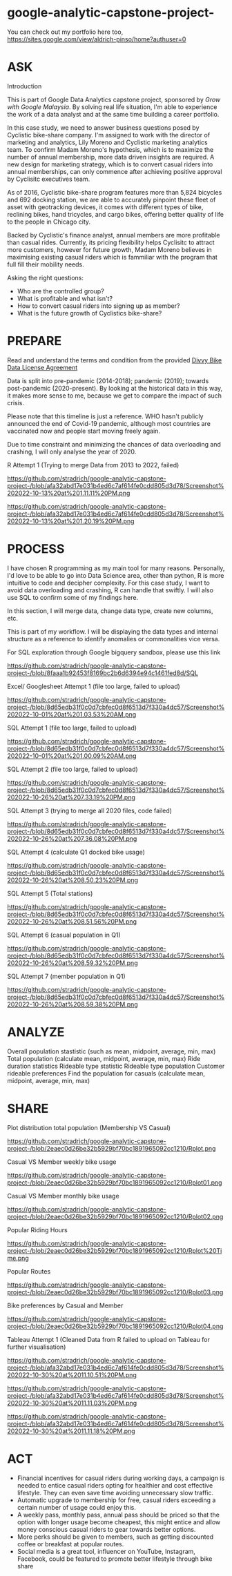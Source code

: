 # google-analytic-capstone-project-

You can check out my portfolio here too, https://sites.google.com/view/aldrich-pinso/home?authuser=0

# ASK

Introduction

This is part of Google Data Analytics capstone project, sponsored by *Grow with Google Malaysia*. By solving real life situation, I'm able to experience the work of a data analyst and at the same time building a career portfolio.

In this case study, we need to answer business questions posed by Cyclistic bike-share company. I'm assigned to work with the director of marketing and analytics, Lily Moreno and Cyclistic marketing analytics team. To confirm Madam Moreno's hypothesis, which is to maximize the number of annual membership, more data driven insights are required. A new design for marketing strategy, which is to convert casual riders into annual memberships, can only commence after achieving positive approval by Cyclisitc executives team.

As of 2016, Cyclistic bike-share program features more than 5,824 bicycles and 692 docking station, we are able to accurately pinpoint these fleet of asset with geotracking devices, it comes with different types of bike, reclining bikes, hand tricycles, and cargo bikes, offering better quality of life to the people in Chicago city.

Backed by Cyclistic's finance analyst, annual members are more profitable than casual rides. Currently, its pricing flexibility helps Cyclisitc to attract more customers, however for future growth, Madam Moreno believes in maximising existing casual riders which is fammiliar with the program that full fill their mobility needs. 

Asking the right questions:
* Who are the controlled group?
* What is profitable and what isn't?
* How to convert casual riders into signing up as member?
* What is the future growth of Cyclistics bike-share?

# PREPARE
Read and understand the terms and condition from the provided  [Divvy Bike Data License Agreement](https://ride.divvybikes.com/data-license-agreement)

Data is split into pre-pandemic (2014-2018); pandemic (2019); towards post-pandemic (2020-present). By looking at the historical data in this way, it makes more sense to me, because we get to compare the impact of such crisis.

Please note that this timeline is just a reference. WHO hasn't publicly announced the end of Covid-19 pandemic, although most countries are vaccinated now and people start moving freely again.

Due to time constraint and minimizing the chances of data overloading and crashing, I will only analyse the year of 2020.

R Attempt 1 (Trying to merge Data from 2013 to 2022, failed)

https://github.com/stradrich/google-analytic-capstone-project-/blob/afa32abd17e031b4ed6c7af614fe0cdd805d3d78/Screenshot%202022-10-13%20at%201.11.11%20PM.png

https://github.com/stradrich/google-analytic-capstone-project-/blob/afa32abd17e031b4ed6c7af614fe0cdd805d3d78/Screenshot%202022-10-13%20at%201.20.19%20PM.png


# PROCESS

I have chosen R programming as my main tool for many reasons. Personally, I'd love to be able to go into Data Science area, other than python, R is more intuitive to code and decipher complexity. For this case study, I want to avoid data overloading and crashing, R can handle that swiftly. I will also use SQL to confirm some of my findings here.  

In this section, I will merge data, change data type, create new columns, etc.

This is part of my workflow. I will be displaying the data types and internal structure as a reference to identify anomalies or commonalities vice versa.

For SQL exploration through Google bigquery sandbox, please use this link

https://github.com/stradrich/google-analytic-capstone-project-/blob/8faaa1b92453f8169bc2b6d6394e94c1461fed8d/SQL

Excel/ Googlesheet Attempt 1 (file too large, failed to upload)

https://github.com/stradrich/google-analytic-capstone-project-/blob/8d65edb31f0c0d7cbfec0d8f6513d7f330a4dc57/Screenshot%202022-10-01%20at%201.03.53%20AM.png

SQL Attempt 1 (file too large, failed to upload)

https://github.com/stradrich/google-analytic-capstone-project-/blob/8d65edb31f0c0d7cbfec0d8f6513d7f330a4dc57/Screenshot%202022-10-01%20at%201.00.09%20AM.png

SQL Attempt 2 (file too large, failed to upload)

https://github.com/stradrich/google-analytic-capstone-project-/blob/8d65edb31f0c0d7cbfec0d8f6513d7f330a4dc57/Screenshot%202022-10-26%20at%207.33.19%20PM.png

SQL Attempt 3 (trying to merge all 2020 files, code failed)

https://github.com/stradrich/google-analytic-capstone-project-/blob/8d65edb31f0c0d7cbfec0d8f6513d7f330a4dc57/Screenshot%202022-10-26%20at%207.36.08%20PM.png

SQL Attempt 4 (calculate Q1 docked bike usage)

https://github.com/stradrich/google-analytic-capstone-project-/blob/8d65edb31f0c0d7cbfec0d8f6513d7f330a4dc57/Screenshot%202022-10-26%20at%208.50.23%20PM.png


SQL Attempt 5 (Total stations)

https://github.com/stradrich/google-analytic-capstone-project-/blob/8d65edb31f0c0d7cbfec0d8f6513d7f330a4dc57/Screenshot%202022-10-26%20at%208.51.56%20PM.png

SQL Attempt 6 (casual population in Q1)

https://github.com/stradrich/google-analytic-capstone-project-/blob/8d65edb31f0c0d7cbfec0d8f6513d7f330a4dc57/Screenshot%202022-10-26%20at%208.59.32%20PM.png

SQL Attempt 7 (member population in Q1)

https://github.com/stradrich/google-analytic-capstone-project-/blob/8d65edb31f0c0d7cbfec0d8f6513d7f330a4dc57/Screenshot%202022-10-26%20at%208.59.38%20PM.png


# ANALYZE
Overall population stastistic (such as mean, midpoint, average, min, max)                            
Total population (calculate mean, midpoint, average, min, max)
Ride duration statistics
Rideable type statistic
Rideable type population
Customer rideable preferences
Find the population for casuals (calculate mean, midpoint, average, min, max)

# SHARE
Plot distribution total population (Membership VS Casual)

https://github.com/stradrich/google-analytic-capstone-project-/blob/2eaec0d26be32b5929bf70bc1891965092cc1210/Rplot.png

Casual VS Member weekly bike usage

https://github.com/stradrich/google-analytic-capstone-project-/blob/2eaec0d26be32b5929bf70bc1891965092cc1210/Rplot01.png

Casual VS Member monthly bike usage

https://github.com/stradrich/google-analytic-capstone-project-/blob/2eaec0d26be32b5929bf70bc1891965092cc1210/Rplot02.png

Popular Riding Hours

https://github.com/stradrich/google-analytic-capstone-project-/blob/2eaec0d26be32b5929bf70bc1891965092cc1210/Rplot%20Time.png

Popular Routes

https://github.com/stradrich/google-analytic-capstone-project-/blob/2eaec0d26be32b5929bf70bc1891965092cc1210/Rplot03.png

Bike preferences by Casual and Member

https://github.com/stradrich/google-analytic-capstone-project-/blob/2eaec0d26be32b5929bf70bc1891965092cc1210/Rplot04.png

Tableau Attempt 1 (Cleaned Data from R failed to upload on Tableau for further visualisation)

https://github.com/stradrich/google-analytic-capstone-project-/blob/afa32abd17e031b4ed6c7af614fe0cdd805d3d78/Screenshot%202022-10-30%20at%2011.10.51%20PM.png

https://github.com/stradrich/google-analytic-capstone-project-/blob/afa32abd17e031b4ed6c7af614fe0cdd805d3d78/Screenshot%202022-10-30%20at%2011.11.03%20PM.png

https://github.com/stradrich/google-analytic-capstone-project-/blob/afa32abd17e031b4ed6c7af614fe0cdd805d3d78/Screenshot%202022-10-30%20at%2011.11.18%20PM.png

# ACT

* Financial incentives for casual riders during working days, a campaign is needed to entice casual riders opting for healthier and cost effective lifestyle. They can even save time avoiding unnecessary slow traffic. 
* Automatic upgrade to membership for free, casual riders exceeding a certain number of usage could enjoy this.
* A weekly pass, monthly pass, annual pass should be priced so that the option with longer usage become cheapest, this might entice and allow money conscious casual riders to gear towards better options.
* More perks should be given to members, such as getting discounted coffee or breakfast at popular routes.
* Social media is a great tool, influencer on YouTube, Instagram, Facebook, could be featured to promote better lifestyle through bike share
